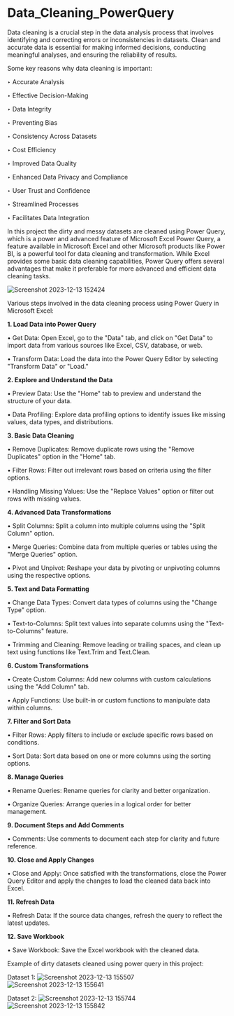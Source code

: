 # Data_Cleaning_PowerQuery
Data cleaning is a crucial step in the data analysis process that involves identifying and correcting errors or inconsistencies in datasets.
Clean and accurate data is essential for making informed decisions, conducting meaningful analyses, and ensuring the reliability of results. 

Some key reasons why data cleaning is important:

‣ Accurate Analysis


‣ Effective Decision-Making

‣ Data Integrity

‣ Preventing Bias

‣ Consistency Across Datasets

‣ Cost Efficiency

‣ Improved Data Quality

‣ Enhanced Data Privacy and Compliance

‣ User Trust and Confidence

‣ Streamlined Processes

‣ Facilitates Data Integration


In this project the dirty and messy datasets are cleaned using Power Query, which is a power and advanced feature of Microsoft Excel
Power Query, a feature available in Microsoft Excel and other Microsoft products like Power BI, is a powerful tool for data cleaning and transformation.
While Excel provides some basic data cleaning capabilities, Power Query offers several advantages that make it preferable for more advanced and efficient data cleaning tasks.

![Screenshot 2023-12-13 152424](https://github.com/SAMEER969/Data_Cleaning_PowerQuery/assets/88267199/ee5dfd67-e3da-4555-ab8c-877087f8e4b4)

Various steps involved in the data cleaning process using Power Query in Microsoft Excel:


**1. Load Data into Power Query**

• Get Data:
         Open Excel, go to the "Data" tab, and click on "Get Data" to import data from various sources like Excel, CSV, database, or web.

• Transform Data:
     Load the data into the Power Query Editor by selecting "Transform Data" or "Load."

**2. Explore and Understand the Data**

 • Preview Data:
    Use the "Home" tab to preview and understand the structure of your data.

 • Data Profiling:
    Explore data profiling options to identify issues like missing values, data types, and distributions.

**3. Basic Data Cleaning**

  • Remove Duplicates:
    Remove duplicate rows using the "Remove Duplicates" option in the "Home" tab.

  • Filter Rows:
    Filter out irrelevant rows based on criteria using the filter options.

  • Handling Missing Values:
    Use the "Replace Values" option or filter out rows with missing values.

**4. Advanced Data Transformations**

   • Split Columns:
     Split a column into multiple columns using the "Split Column" option.

   • Merge Queries:
    Combine data from multiple queries or tables using the "Merge Queries" option.

   • Pivot and Unpivot:
    Reshape your data by pivoting or unpivoting columns using the respective options.

**5. Text and Data Formatting**

   • Change Data Types:
    Convert data types of columns using the "Change Type" option.

   • Text-to-Columns:
    Split text values into separate columns using the "Text-to-Columns" feature.

   • Trimming and Cleaning:
    Remove leading or trailing spaces, and clean up text using functions like Text.Trim and Text.Clean.

**6. Custom Transformations**

   • Create Custom Columns:
    Add new columns with custom calculations using the "Add Column" tab.

   • Apply Functions:
    Use built-in or custom functions to manipulate data within columns.

**7. Filter and Sort Data**

   • Filter Rows:
    Apply filters to include or exclude specific rows based on conditions.

   • Sort Data:
    Sort data based on one or more columns using the sorting options.

**8. Manage Queries**

   • Rename Queries:
    Rename queries for clarity and better organization.

   • Organize Queries:
    Arrange queries in a logical order for better management.

**9. Document Steps and Add Comments**

   • Comments:
    Use comments to document each step for clarity and future reference.

**10. Close and Apply Changes**

   • Close and Apply:
    Once satisfied with the transformations, close the Power Query Editor and apply the changes to load the cleaned data back into Excel.

**11. Refresh Data**

   • Refresh Data:
    If the source data changes, refresh the query to reflect the latest updates.

**12. Save Workbook**

   • Save Workbook:
    Save the Excel workbook with the cleaned data.

Example of dirty datasets cleaned using power query in this project:

Dataset 1:
![Screenshot 2023-12-13 155507](https://github.com/SAMEER969/Data_Cleaning_PowerQuery/assets/88267199/4df81583-f54f-4acd-baf2-3e53047b8ccc)
![Screenshot 2023-12-13 155641](https://github.com/SAMEER969/Data_Cleaning_PowerQuery/assets/88267199/68f78d18-22aa-43a4-9fe4-54af244fb372)


Dataset 2:
![Screenshot 2023-12-13 155744](https://github.com/SAMEER969/Data_Cleaning_PowerQuery/assets/88267199/24c5b331-999b-402d-878f-664ea1bd1b62)
![Screenshot 2023-12-13 155842](https://github.com/SAMEER969/Data_Cleaning_PowerQuery/assets/88267199/8dd39d5f-a15c-41b2-87af-325d8f28458f)



